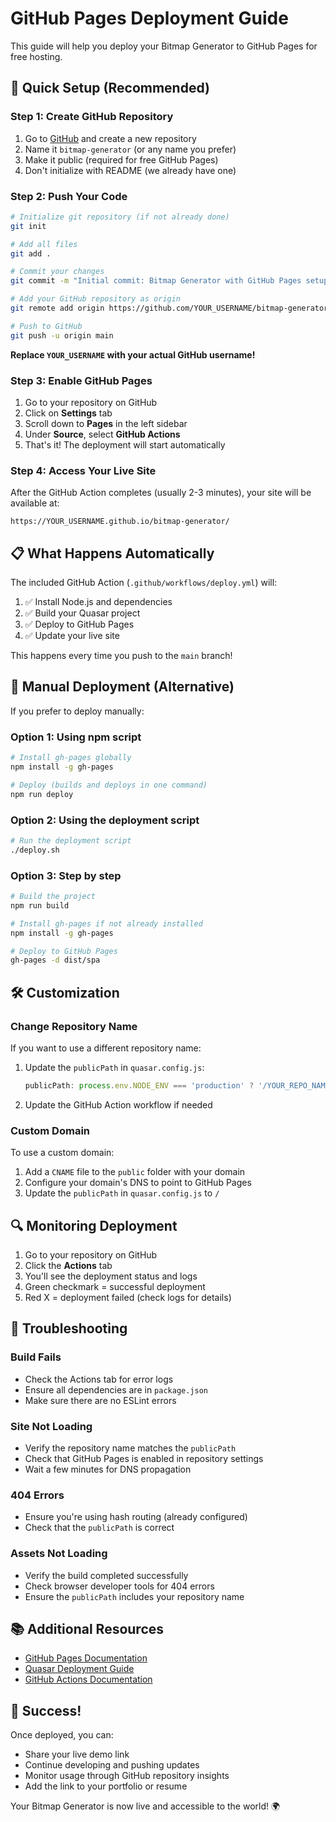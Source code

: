 # GitHub Pages Deployment Guide

This guide will help you deploy your Bitmap Generator to GitHub Pages for free hosting.

## 🚀 Quick Setup (Recommended)

### Step 1: Create GitHub Repository

1. Go to [GitHub](https://github.com) and create a new repository
2. Name it `bitmap-generator` (or any name you prefer)
3. Make it public (required for free GitHub Pages)
4. Don't initialize with README (we already have one)

### Step 2: Push Your Code

```bash
# Initialize git repository (if not already done)
git init

# Add all files
git add .

# Commit your changes
git commit -m "Initial commit: Bitmap Generator with GitHub Pages setup"

# Add your GitHub repository as origin
git remote add origin https://github.com/YOUR_USERNAME/bitmap-generator.git

# Push to GitHub
git push -u origin main
```

**Replace `YOUR_USERNAME` with your actual GitHub username!**

### Step 3: Enable GitHub Pages

1. Go to your repository on GitHub
2. Click on **Settings** tab
3. Scroll down to **Pages** in the left sidebar
4. Under **Source**, select **GitHub Actions**
5. That's it! The deployment will start automatically

### Step 4: Access Your Live Site

After the GitHub Action completes (usually 2-3 minutes), your site will be available at:

```
https://YOUR_USERNAME.github.io/bitmap-generator/
```

## 📋 What Happens Automatically

The included GitHub Action (`.github/workflows/deploy.yml`) will:

1. ✅ Install Node.js and dependencies
2. ✅ Build your Quasar project
3. ✅ Deploy to GitHub Pages
4. ✅ Update your live site

This happens every time you push to the `main` branch!

## 🔧 Manual Deployment (Alternative)

If you prefer to deploy manually:

### Option 1: Using npm script

```bash
# Install gh-pages globally
npm install -g gh-pages

# Deploy (builds and deploys in one command)
npm run deploy
```

### Option 2: Using the deployment script

```bash
# Run the deployment script
./deploy.sh
```

### Option 3: Step by step

```bash
# Build the project
npm run build

# Install gh-pages if not already installed
npm install -g gh-pages

# Deploy to GitHub Pages
gh-pages -d dist/spa
```

## 🛠️ Customization

### Change Repository Name

If you want to use a different repository name:

1. Update the `publicPath` in `quasar.config.js`:
   ```javascript
   publicPath: process.env.NODE_ENV === 'production' ? '/YOUR_REPO_NAME/' : '/'
   ```

2. Update the GitHub Action workflow if needed

### Custom Domain

To use a custom domain:

1. Add a `CNAME` file to the `public` folder with your domain
2. Configure your domain's DNS to point to GitHub Pages
3. Update the `publicPath` in `quasar.config.js` to `/`

## 🔍 Monitoring Deployment

1. Go to your repository on GitHub
2. Click the **Actions** tab
3. You'll see the deployment status and logs
4. Green checkmark = successful deployment
5. Red X = deployment failed (check logs for details)

## 🐛 Troubleshooting

### Build Fails
- Check the Actions tab for error logs
- Ensure all dependencies are in `package.json`
- Make sure there are no ESLint errors

### Site Not Loading
- Verify the repository name matches the `publicPath`
- Check that GitHub Pages is enabled in repository settings
- Wait a few minutes for DNS propagation

### 404 Errors
- Ensure you're using hash routing (already configured)
- Check that the `publicPath` is correct

### Assets Not Loading
- Verify the build completed successfully
- Check browser developer tools for 404 errors
- Ensure the `publicPath` includes your repository name

## 📚 Additional Resources

- [GitHub Pages Documentation](https://docs.github.com/en/pages)
- [Quasar Deployment Guide](https://quasar.dev/quasar-cli-vite/developing-spa/deploying)
- [GitHub Actions Documentation](https://docs.github.com/en/actions)

## 🎉 Success!

Once deployed, you can:
- Share your live demo link
- Continue developing and pushing updates
- Monitor usage through GitHub repository insights
- Add the link to your portfolio or resume

Your Bitmap Generator is now live and accessible to the world! 🌍